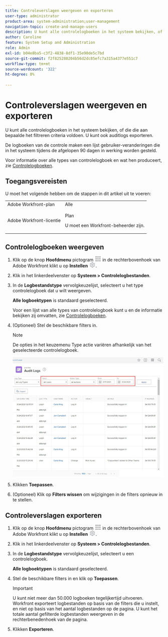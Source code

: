 ```yaml
---
title: Controleverslagen weergeven en exporteren
user-type: administrator
product-area: system-administration;user-management
navigation-topic: create-and-manage-users
description: U kunt alle controlelogboeken in het systeem bekijken, of die die aan bepaalde het filtreren criteria voldoen. U kunt ook auditlogs exporteren. De logboeken van de controle maken een lijst gebruiker-veranderingen die in het systeem tijdens de afgelopen 90 dagen in werking worden gesteld.
author: Caroline
feature: System Setup and Administration
role: Admin
exl-id: b04e8ba5-c3f2-4838-8df1-35e90de5c7bd
source-git-commit: f2f825280204b56d2dc85efc7a315a4377e551c7
workflow-type: tm+mt
source-wordcount: '322'
ht-degree: 0%

---
```


# Controleverslagen weergeven en exporteren

<!--
**DON'T DELETE, DRAFT OR HIDE THIS ARTICLE. IT IS LINKED TO THE PRODUCT, THROUGH THE CONTEXT SENSITIVE HELP LINKS. **
-->

U kunt alle controlelogboeken in het systeem bekijken, of die die aan bepaalde het filtreren criteria voldoen. U kunt ook auditlogs exporteren.

De logboeken van de controle maken een lijst gebruiker-veranderingen die in het systeem tijdens de afgelopen 90 dagen in werking worden gesteld.

Voor informatie over alle types van controlelogboek en wat hen produceert, zie [Controlelogboeken](../../../administration-and-setup/add-users/create-and-manage-users/audit-logs.md).

## Toegangsvereisten

U moet het volgende hebben om de stappen in dit artikel uit te voeren:

<table style="table-layout:auto"> 
 <col> 
 <col> 
 <tbody> 
  <tr> 
   <td role="rowheader">Adobe Workfront-plan</td> 
   <td>Alle</td> 
  </tr> 
  <tr> 
   <td role="rowheader">Adobe Workfront-licentie</td> 
   <td> <p>Plan </p> <p>U moet een Workfront-beheerder zijn.</p> </td> 
  </tr> 
 </tbody> 
</table>

## Controlelogboeken weergeven

1. Klik op de knop **Hoofdmenu** pictogram ![](assets/main-menu-icon.png) in de rechterbovenhoek van Adobe Workfront klikt u op **Instellen** ![](assets/gear-icon-settings.png).

1. Klik in het linkerdeelvenster op **Systeem > Controlelogbestanden**.
1. In de **Logbestandstype** vervolgkeuzelijst, selecteert u het type controlelogboek dat u wilt weergeven.

   **Alle logboektypen** is standaard geselecteerd.

   Voor een lijst van alle types van controlelogboek kunt u en de informatie bekijken zij omvatten, zie [Controlelogboeken](../../../administration-and-setup/add-users/create-and-manage-users/audit-logs.md).

1. (Optioneel) Stel de beschikbare filters in.

   >[!NOTE]
   >
   >De opties in het keuzemenu Type actie variëren afhankelijk van het geselecteerde controlelogboek.

   ![](assets/audit-logs.jpg)

1. Klikken **Toepassen**.
1. (Optioneel) Klik op **Filters wissen** om wijzigingen in de filters opnieuw in te stellen.

## Controleverslagen exporteren

1. Klik op de knop **Hoofdmenu** pictogram ![](assets/main-menu-icon.png) in de rechterbovenhoek van Adobe Workfront klikt u op **Instellen** ![](assets/gear-icon-settings.png).

1. Klik in het linkerdeelvenster op **Systeem > Controlelogbestanden**.

1. In de **Logbestandstype** vervolgkeuzelijst, selecteert u een controlelogboek.

   **Alle logboektypen** is standaard geselecteerd.

1. Stel de beschikbare filters in en klik op **Toepassen**.

   >[!IMPORTANT]
   >
   >U kunt niet meer dan 50.000 logboeken tegelijkertijd uitvoeren. Workfront exporteert logbestanden op basis van de filters die u instelt, en niet op basis van het aantal logbestanden op de pagina. U kunt het totale aantal gefilterde logbestanden weergeven in de rechterbenedenhoek van de pagina.

1. Klikken **Exporteren**.
